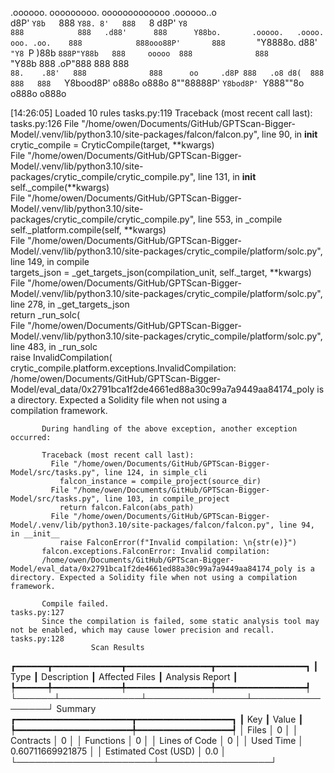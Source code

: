 

  .oooooo.    ooooooooo.   ooooooooooooo  .oooooo..o                                 
 d8P'  `Y8b   `888   `Y88. 8'   888   `8 d8P'    `Y8                                 
888            888   .d88'      888      Y88bo.       .ooooo.   .oooo.   ooo. .oo.   
888            888ooo88P'       888       `"Y8888o.  d88' `"Y8 `P  )88b  `888P"Y88b  
888     ooooo  888              888           `"Y88b 888        .oP"888   888   888  
`88.    .88'   888              888      oo     .d8P 888   .o8 d8(  888   888   888  
 `Y8bood8P'   o888o            o888o     8""88888P'  `Y8bod8P' `Y888""8o o888o o888o                                                        


                                                                   

[14:26:05] Loaded 10 rules                                                                                                                                                                                                                  tasks.py:119
           Traceback (most recent call last):                                                                                                                                                                                               tasks.py:126
             File "/home/owen/Documents/GitHub/GPTScan-Bigger-Model/.venv/lib/python3.10/site-packages/falcon/falcon.py", line 90, in __init__                                                                                                          
               crytic_compile = CryticCompile(target, **kwargs)                                                                                                                                                                                         
             File "/home/owen/Documents/GitHub/GPTScan-Bigger-Model/.venv/lib/python3.10/site-packages/crytic_compile/crytic_compile.py", line 131, in __init__                                                                                         
               self._compile(**kwargs)                                                                                                                                                                                                                  
             File "/home/owen/Documents/GitHub/GPTScan-Bigger-Model/.venv/lib/python3.10/site-packages/crytic_compile/crytic_compile.py", line 553, in _compile                                                                                         
               self._platform.compile(self, **kwargs)                                                                                                                                                                                                   
             File "/home/owen/Documents/GitHub/GPTScan-Bigger-Model/.venv/lib/python3.10/site-packages/crytic_compile/platform/solc.py", line 149, in compile                                                                                           
               targets_json = _get_targets_json(compilation_unit, self._target, **kwargs)                                                                                                                                                               
             File "/home/owen/Documents/GitHub/GPTScan-Bigger-Model/.venv/lib/python3.10/site-packages/crytic_compile/platform/solc.py", line 278, in _get_targets_json                                                                                 
               return _run_solc(                                                                                                                                                                                                                        
             File "/home/owen/Documents/GitHub/GPTScan-Bigger-Model/.venv/lib/python3.10/site-packages/crytic_compile/platform/solc.py", line 483, in _run_solc                                                                                         
               raise InvalidCompilation(                                                                                                                                                                                                                
           crytic_compile.platform.exceptions.InvalidCompilation: /home/owen/Documents/GitHub/GPTScan-Bigger-Model/eval_data/0x2791bca1f2de4661ed88a30c99a7a9449aa84174_poly is a directory. Expected a Solidity file when not using a                  
           compilation framework.                                                                                                                                                                                                                       
                                                                                                                                                                                                                                                        
           During handling of the above exception, another exception occurred:                                                                                                                                                                          
                                                                                                                                                                                                                                                        
           Traceback (most recent call last):                                                                                                                                                                                                           
             File "/home/owen/Documents/GitHub/GPTScan-Bigger-Model/src/tasks.py", line 124, in simple_cli                                                                                                                                              
               falcon_instance = compile_project(source_dir)                                                                                                                                                                                            
             File "/home/owen/Documents/GitHub/GPTScan-Bigger-Model/src/tasks.py", line 103, in compile_project                                                                                                                                         
               return falcon.Falcon(abs_path)                                                                                                                                                                                                           
             File "/home/owen/Documents/GitHub/GPTScan-Bigger-Model/.venv/lib/python3.10/site-packages/falcon/falcon.py", line 94, in __init__                                                                                                          
               raise FalconError(f"Invalid compilation: \n{str(e)}")                                                                                                                                                                                    
           falcon.exceptions.FalconError: Invalid compilation:                                                                                                                                                                                          
           /home/owen/Documents/GitHub/GPTScan-Bigger-Model/eval_data/0x2791bca1f2de4661ed88a30c99a7a9449aa84174_poly is a directory. Expected a Solidity file when not using a compilation framework.                                                  
                                                                                                                                                                                                                                                        
           Compile failed.                                                                                                                                                                                                                  tasks.py:127
           Since the compilation is failed, some static analysis tool may not be enabled, which may cause lower precision and recall.                                                                                                       tasks.py:128
                      Scan Results                       
┏━━━━━━┳━━━━━━━━━━━━━┳━━━━━━━━━━━━━━━━┳━━━━━━━━━━━━━━━━━┓
┃ Type ┃ Description ┃ Affected Files ┃ Analysis Report ┃
┡━━━━━━╇━━━━━━━━━━━━━╇━━━━━━━━━━━━━━━━╇━━━━━━━━━━━━━━━━━┩
└──────┴─────────────┴────────────────┴─────────────────┘
                  Summary                  
┏━━━━━━━━━━━━━━━━━━━━━━┳━━━━━━━━━━━━━━━━━━┓
┃ Key                  ┃ Value            ┃
┡━━━━━━━━━━━━━━━━━━━━━━╇━━━━━━━━━━━━━━━━━━┩
│ Files                │ 0                │
│ Contracts            │ 0                │
│ Functions            │ 0                │
│ Lines of Code        │ 0                │
│ Used Time            │ 0.60711669921875 │
│ Estimated Cost (USD) │ 0.0              │
└──────────────────────┴──────────────────┘
